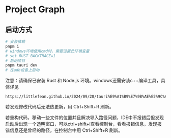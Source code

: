# Project Graph

## 启动方式

```bash
# 安装依赖
pnpm i
# windows环境使用cmd时，需要设置此环境变量
# set RUST_BACKTRACE=1
# 启动项目
pnpm tauri dev
# 在adb设备上启动
```

注意：请确保已安装 Rust 和 Node.js 环境。windows还需安装c++编译工具，具体详见

```
https://littlefean.github.io/2024/09/28/tauri%E9%A1%B9%E7%9B%AE%E5%9C%A8windows%E4%B8%8A%E7%9A%84%E5%BC%80%E5%8F%91%E8%B8%A9%E5%9D%91/
```

若发现修改代码后无法热更新，用 Ctrl+Shift+R 刷新。

若重构代码，移动一些文件的位置并且解决导入路径问题，IDE中不报错后但发现启动后出现一个透明窗口，可以ctrl+shift+i查看控制台，看看报错信息，发现报错信息还是曾经的路径，在控制台中用 Ctrl+Shift+R 刷新。